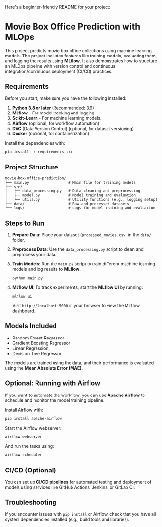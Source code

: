 Here's a beginner-friendly README for your project:

# Movie Box Office Prediction with MLOps

This project predicts movie box office collections using machine learning models. The project includes features like training models, evaluating them, and logging the results using **MLflow**. It also demonstrates how to structure an MLOps pipeline with version control and continuous integration/continuous deployment (CI/CD) practices.

## Requirements

Before you start, make sure you have the following installed:

1. **Python 3.8 or later** (Recommended: 3.9)
2. **MLflow** - For model tracking and logging.
3. **Scikit-Learn** - For machine learning models.
4. **Airflow** (optional, for workflow automation)
5. **DVC** (Data Version Control) (optional, for dataset versioning)
6. **Docker** (optional, for containerization)

Install the dependencies with:

```bash
pip install -r requirements.txt
```

## Project Structure

```
movie-box-office-prediction/
├── main.py                  # Main file for training models
├── src/
│   ├── data_processing.py   # Data cleaning and preprocessing
│   ├── model.py             # Model training and evaluation
│   └── utils.py             # Utility functions (e.g., logging setup)
├── data/                    # Raw and processed datasets
└── logs/                    # Logs for model training and evaluation
```

## Steps to Run

1. **Prepare Data**: Place your dataset (`processed_movies.csv`) in the `data/` folder.

2. **Preprocess Data**: Use the `data_processing.py` script to clean and preprocess your data.

3. **Train Models**: Run the `main.py` script to train different machine learning models and log results to **MLflow**.

    ```bash
    python main.py
    ```

4. **MLflow UI**: To track experiments, start the **MLflow UI** by running:

    ```bash
    mlflow ui
    ```

    Visit `http://localhost:5000` in your browser to view the MLflow dashboard.

## Models Included

- Random Forest Regressor
- Gradient Boosting Regressor
- Linear Regression
- Decision Tree Regressor

The models are trained using the data, and their performance is evaluated using the **Mean Absolute Error (MAE)**.

## Optional: Running with Airflow

If you want to automate the workflow, you can use **Apache Airflow** to schedule and monitor the model training pipeline.

Install Airflow with:

```bash
pip install apache-airflow
```

Start the Airflow webserver:

```bash
airflow webserver
```

And run the tasks using:

```bash
airflow scheduler
```

## CI/CD (Optional)

You can set up **CI/CD pipelines** for automated testing and deployment of models using services like GitHub Actions, Jenkins, or GitLab CI.

## Troubleshooting

If you encounter issues with `pip install` or Airflow, check that you have all system dependencies installed (e.g., build tools and libraries).
